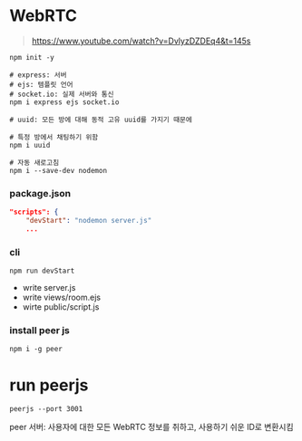 # WebRTC

> https://www.youtube.com/watch?v=DvlyzDZDEq4&t=145s

```
npm init -y

# express: 서버
# ejs: 템플릿 언어
# socket.io: 실제 서버와 통신
npm i express ejs socket.io

# uuid: 모든 방에 대해 동적 고유 uuid를 가지기 때문에

# 특정 방에서 채팅하기 위함
npm i uuid

# 자동 새로고침
npm i --save-dev nodemon
```

### package.json

```json
"scripts": {
    "devStart": "nodemon server.js"
    ...
```

### cli

```
npm run devStart
```

- write server.js
- write views/room.ejs
- wirte public/script.js

### install peer js

```
npm i -g peer
```

# run peerjs

```
peerjs --port 3001
```

peer 서버: 사용자에 대한 모든 WebRTC 정보를 취하고, 사용하기 쉬운 ID로 변환시킴
